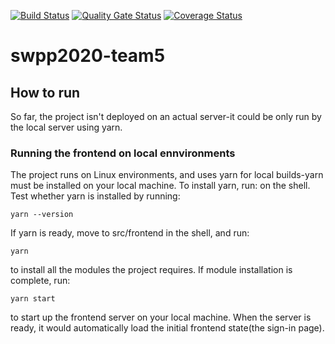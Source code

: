 [![Build Status](https://travis-ci.org/swsnu/swpp2020-team5.svg?branch=master)](https://travis-ci.org/swsnu/swpp2020-team5)
[![Quality Gate Status](https://sonarcloud.io/api/project_badges/measure?project=swsnu_swpp2020-team5&metric=alert_status)](https://sonarcloud.io/dashboard?id=swsnu_swpp2020-team5)
[![Coverage Status](https://coveralls.io/repos/github/swsnu/swpp2020-team5/badge.svg?branch=master)](https://coveralls.io/github/swsnu/swpp2020-team5?branch=master)
# swpp2020-team5

## How to run

So far, the project isn't deployed on an actual server-it could be only run by the local server using yarn.

### Running the frontend on local ennvironments

The project runs on Linux environments, and uses yarn for local builds-yarn must be installed on your local machine.
To install yarn, run:
on the shell. Test whether yarn is installed by running:
```
yarn --version
```
If yarn is ready, move to src/frontend in the shell, and run:
```
yarn
```
to install all the modules the project requires.
If module installation is complete, run:
```
yarn start
```
to start up the frontend server on your local machine.
When the server is ready, it would automatically load the initial frontend state(the sign-in page).
